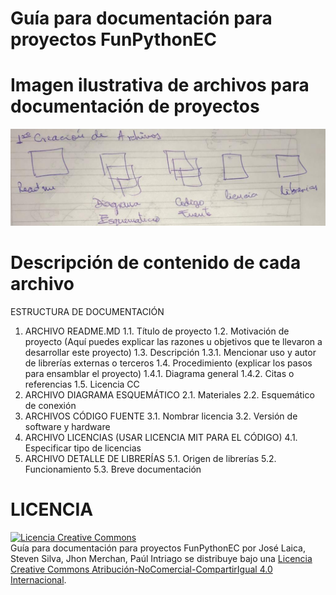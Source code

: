 # Guía para documentación para proyectos FunPythonEC

# Imagen ilustrativa de archivos para documentación de proyectos
![alt text](https://github.com/FunPythonEC/Guia_para_documentacion_de_proyectos/blob/master/Imagenes/WhatsApp%20Image%202018-09-11%20at%2013.07.05.jpeg)

# Descripción de contenido de cada archivo
ESTRUCTURA DE DOCUMENTACIÓN
1. ARCHIVO README.MD
1.1. Título de proyecto
1.2. Motivación de proyecto (Aquí puedes explicar las razones u objetivos que te llevaron a desarrollar este proyecto)
1.3. Descripción 
1.3.1. Mencionar uso y autor de librerías externas o terceros
1.4. Procedimiento (explicar los pasos para ensamblar el proyecto)
1.4.1. Diagrama general
1.4.2. Citas o referencias
1.5. Licencia CC
2. ARCHIVO DIAGRAMA ESQUEMÁTICO
2.1. Materiales
2.2. Esquemático de conexión
3. ARCHIVOS CÓDIGO FUENTE
3.1. Nombrar licencia
3.2. Versión de software y hardware
4. ARCHIVO LICENCIAS (USAR LICENCIA MIT PARA EL CÓDIGO)
4.1. Especificar tipo de licencias
5. ARCHIVO DETALLE DE LIBRERÍAS
5.1. Origen de librerías
5.2. Funcionamiento
5.3. Breve documentación


LICENCIA
=================================
<a rel="license" href="http://creativecommons.org/licenses/by-nc-sa/4.0/"><img alt="Licencia Creative Commons" style="border-width:0" src="https://i.creativecommons.org/l/by-nc-sa/4.0/88x31.png" /></a><br /><span xmlns:dct="http://purl.org/dc/terms/" href="http://purl.org/dc/dcmitype/Text" property="dct:title" rel="dct:type">Guía para documentación para proyectos FunPythonEC</span> por <span xmlns:cc="http://creativecommons.org/ns#" property="cc:attributionName">José Laica, Steven Silva, Jhon Merchan, Paúl Intriago</span> se distribuye bajo una <a rel="license" href="http://creativecommons.org/licenses/by-nc-sa/4.0/">Licencia Creative Commons Atribución-NoComercial-CompartirIgual 4.0 Internacional</a>.
